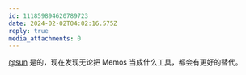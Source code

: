 ```yaml
---
id: 111859894620789723
date: 2024-02-02T04:02:16.575Z
reply: true
media_attachments: 0
---
```


[@sun](https://tot.yt/@sun) 是的，现在发现无论把 Memos 当成什么工具，都会有更好的替代。


